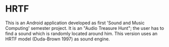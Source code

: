 # HRTF
This is an Android application developed as first 'Sound and Music Computing' semester project.
It is an "Audio Treasure Hunt"; the user has to find a sound which is randomly located around him. 
This version uses an HRTF model (Duda-Brown 1997) as sound engine. 
